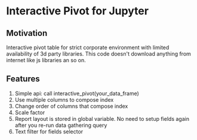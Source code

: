 # Interactive Pivot for Jupyter

## Motivation
Interactive pivot table for strict corporate environment with limited availability of 3d party libraries. This code doesn't download anything from internet like js libraries an so on.

## Features

1. Simple api: call interactive_pivot(your_data_frame)
2. Use multiple columns to compose index
3. Change order of columns that compose index
4. Scale factor
5. Report layout is stored in global variable. No need to setup fields again after you re-run data gathering query 
6. Text filter for fields selector